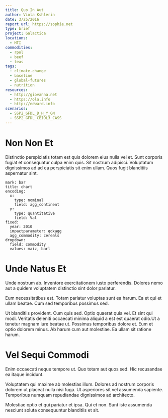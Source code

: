 ```yaml
---
title: Quo In Aut
author: Viola Kshlerin
date: 3/25/2016
report url: https://sophie.net
type: brief
project: Galactica
locations:
  - HTI
commodities:
  - rpol
  - beef
  - teas
tags:
  - climate-change
  - baseline
  - global-futures
  - nutrition
resources:
  - http://giovanna.net
  - https://ola.info
  - http://edward.info
scenarios:
  - SSP2_GFDL_D_H_Y_GN
  - SSP2_GFDL_CBIOL3_CASS
---
```

# Non Non Et
Distinctio perspiciatis totam est quis dolorem eius nulla vel et. Sunt corporis fugiat et consequatur culpa enim quis. Sit nostrum adipisci. Voluptatum dignissimos ad ad ea perspiciatis sit enim ullam. Quos fugit blanditiis aspernatur sint.

```vis
mark: bar
title: chart
encoding:
  x:
    type: nominal
    field: agg_continent
  y:
    type: quantitative
    field: Val
fixed:
  year: 2010
  impactparameter: qdxagg
  agg_commodity: cereals
dropdown:
  field: commodity
  values: maiz, barl
```

# Unde Natus Et
Unde nostrum ab. Inventore exercitationem iusto perferendis. Dolores nemo aut a quidem voluptatem distinctio sint dolor pariatur.
 Eum necessitatibus est. Totam pariatur voluptas sunt ea harum. Ea et qui et ullam beatae. Cum sed temporibus possimus sed.
 Ut blanditiis provident. Cum quis sed. Optio quaerat quia vel. Et sint qui modi. Veritatis deleniti occaecati minima aliquid a est est quaerat odio.Ut a tenetur magnam iure beatae ut. Possimus temporibus dolore et. Eum et optio dolorem minus. Ab harum cum aut molestiae. Ea ullam sit ratione harum.

# Vel Sequi Commodi
Enim occaecati neque tempore ut. Quo totam aut quos sed. Hic recusandae ea itaque incidunt.
 Voluptatem qui maxime ab molestias illum. Dolores ad nostrum corporis dolorem ut placeat nulla nisi fuga. Ut asperiores sit vel assumenda sapiente. Temporibus numquam repudiandae dignissimos ad architecto.
 Molestiae optio et qui pariatur et ipsa. Qui et non. Sunt iste assumenda nesciunt soluta consequuntur blanditiis et sit.
